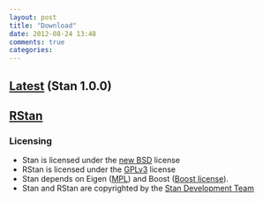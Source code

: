 ```yaml
---
layout: post
title: "Download"
date: 2012-08-24 13:48
comments: true
categories: 
---
```

## [Latest](http://stangooglecodelink) (Stan 1.0.0)
## [RStan](/getting-started)
### Licensing
 - Stan is licensed under the [new BSD] license 
 - RStan is licensed under the [GPLv3] license
 - Stan depends on Eigen ([MPL]) and Boost ([Boost license]).
 - Stan and RStan are copyrighted by the [Stan Development Team]

 [new BSD]: http://opensource.org/licenses/bsd-license.php
 [GPLv3]: http://gplv3.fsf.org
 [MPL]: http://www.mozilla.org/MPL/
 [Boost]: http://boost.org
 [Boost license]: http://www.boost.org/users/license.html
 [Stan Development Team]: /team